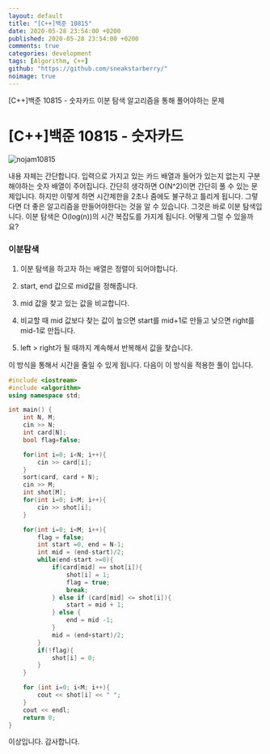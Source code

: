 ```yaml
---
layout: default
title: "[C++]백준 10815"
date: 2020-05-28 23:54:00 +0200
published: 2020-05-28 23:54:00 +0200
comments: true
categories: development
tags: [Algorithm, C++]
github: "https://github.com/sneakstarberry/"
noimage: true
---
```

[C++]백준 10815 - 숫자카드
이분 탐색 알고리즘을 통해 풀어야하는 문제


<!-- more -->

# [C++]백준 10815 - 숫자카드
<img src = "/assets/images{{page.id}}/problem.JPG" alt = "nojam10815" class = "img-responsive">

 내용 자체는 간단합니다. 입력으로 가지고 있는 카드 배열과 들어가 있는지 없는지 구분해야하는 숫자 배열이 주어집니다. 간단히 생각하면 O(N^2)이면 간단히 풀 수 있는 문제입니다. 하지만 이렇게 하면 시간제한을 2초나 줌에도 불구하고 틀리게 됩니다. 그렇다면 더 좋은 알고리즘을 만들어야한다는 것을 알 수 있습니다. 
 그것은 바로 이분 탐색입니다. 이분 탐색은 O(log(n))의 시간 복잡도를 가지게 됩니다. 어떻게 그럴 수 있을까요?

 ### 이분탐색
 1. 이분 탐색을 하고자 하는 배열은 정렬이 되어야합니다.

 2. start, end 값으로 mid값을 정해줍니다.

 3. mid 값을 찾고 있는 값을 비교합니다.
 
 4. 비교할 때 mid 값보다 찾는 값이 높으면 start를 mid+1로 만들고 낮으면 right를 mid-1로 만듭니다.

 5. left > right가 될 때까지 계속해서 반복해서 값을 찾습니다.

 이 방식을 통해서 시간을 줄일 수 있게 됩니다. 다음이 이 방식을 적용한 풀이 입니다.
 
```c++
#include <iostream>
#include <algorithm>
using namespace std;

int main() {
    int N, M;
    cin >> N;
    int card[N];
    bool flag=false;

    for(int i=0; i<N; i++){
        cin >> card[i];
    }
    sort(card, card + N);
    cin >> M;
    int shot[M];
    for(int i=0; i<M; i++){
        cin >> shot[i];
    }

    for(int i=0; i<M; i++){
        flag = false;
        int start =0, end = N-1;
        int mid = (end-start)/2;
        while(end-start >=0){
            if(card[mid] == shot[i]){
                shot[i] = 1;
                flag = true;
                break;
            } else if (card[mid] <= shot[i]){
                start = mid + 1;
            } else {
                end = mid -1;
            }
            mid = (end+start)/2;
        }
        if(!flag){
            shot[i] = 0;
        }
    }

    for (int i=0; i<M; i++){
        cout << shot[i] << " ";
    }
    cout << endl;
    return 0;
}
```

이상입니다. 감사합니다.